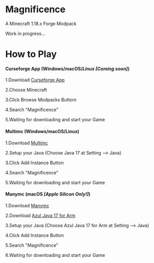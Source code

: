 # Magnificence
A Minecraft 1.18.x Forge Modpack 

Work in progress...

# **How to Play**

#### Curseforge App (Windows/macOS/*Linux [Coming soon]*)

1.Download [Curseforge App](https://download.curseforge.com)

2.Choose Minecraft

3.Click Browse Modpacks Buttom

4.Search "Magnificence"

5.Waiting for downloading and start your Game



#### Multimc (Windows/macOS/Linux)

1.Download [Multimc](https://multimc.org)

2.Setup your Java (Choose Java 17 at Setting --> Java)

3.Click Add Instance Button

4.Search "Magnificence"

5.Waiting for downloading and start your Game



#### Manymc (macOS *[Apple Silicon Only!]*)

1.Download [Manymc](https://github.com/MinecraftMachina/ManyMC/releases)

2.Download [Azul Java 17 for Arm ](https://www.azul.com/downloads/?version=java-17-lts&os=macos&architecture=arm-64-bit&package=jdk)

3.Setup your Java (Choose Azul Java 17 for Arm at Setting --> Java)

4.Click Add Instance Button

5.Search "Magnificence"

6.Waiting for downloading and start your Game
